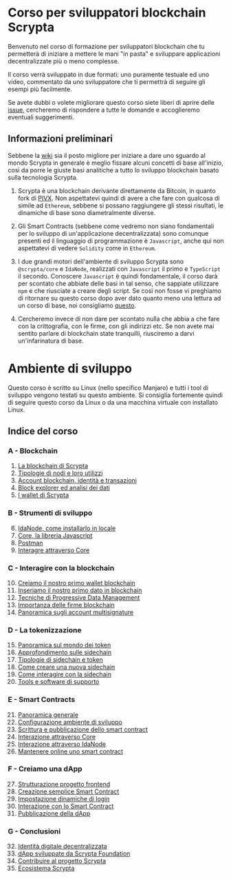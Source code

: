 # Corso per sviluppatori blockchain Scrypta

Benvenuto nel corso di formazione per sviluppatori blockchain che tu permetterà di iniziare a mettere le mani "in pasta" e sviluppare applicazioni decentralizzate più o meno complesse.

Il corso verrà sviluppato in due formati: uno puramente testuale ed uno video, commentato da uno sviluppatore che ti permettrà di seguire gli esempi più facilmente.

Se avete dubbi o volete migliorare questo corso siete liberi di aprire delle [issue](https://github.com/scryptachain/scrypta-development-course/issues), cercheremo di rispondere a tutte le domande e accoglieremo eventuali suggerimenti.

## Informazioni preliminari

Sebbene la [wiki](https://scrypta.wiki) sia il posto migliore per iniziare a dare uno sguardo al mondo Scrypta in generale è meglio fissare alcuni concetti di base all'inizio, così da porre le giuste basi analitiche a tutto lo sviluppo blockchain basato sulla tecnologia Scrypta.

1. Scrypta è una blockchain derivante direttamente da Bitcoin, in quanto fork di [PIVX](https://pivx.org/). Non aspettatevi quindi di avere a che fare con qualcosa di simile ad `Ethereum`, sebbene si possano raggiungere gli stessi risultati, le dinamiche di base sono diametralmente diverse.

2. Gli Smart Contracts (sebbene come vedremo non siano fondamentali per lo sviluppo di un'applicazione decentralizzata) sono comunque presenti ed il linguaggio di programmazione è `Javascript`, anche qui non aspettatevi di vedere `Solidity` come in `Ethereum`.

3. I due grandi motori dell'ambiente di sviluppo Scrypta sono `@scrypta/core` e `IdaNode`, realizzati con `Javascript` il primo e `TypeScript` il secondo. Conoscere `Javascript` è quindi fondamentale, il corso darà per scontato che abbiate delle basi in tal senso, che sappiate utilizzare `npm` e che riusciate a creare degli script. Se così non fosse vi preghiamo di ritornare su questo corso dopo aver dato quanto meno una lettura ad un corso di base, noi consigliamo [questo](https://www.html.it/guide/guida-javascript-di-base/).

4. Cercheremo invece di non dare per scontato nulla che abbia a che fare con la crittografia, con le firme, con gli indirizzi etc. Se non avete mai sentito parlare di blockchain state tranquilli, riusciremo a darvi un'infarinatura di base.

# Ambiente di sviluppo

Questo corso è scritto su Linux (nello specifico Manjaro) e tutti i tool di sviluppo vengono testati su questo ambiente. Si consiglia fortemente quindi di seguire questo corso da Linux o da una macchina virtuale con installato Linux.

## Indice del corso

### A - Blockchain

01. [La blockchain di Scrypta](./A_blockchain/01_come_è_fatta_la_blockchain_di_scrypta.md)
02. [Tipologie di nodi e loro utilizzi](./A_blockchain/02_tipologie_di_nodi_e_loro_utilizzi.md)
03. [Account blockchain, identità e transazioni](./A_blockchain/03_account_blockchain_identità_e_transazioni.md)
04. [Block explorer ed analisi dei dati](./A_blockchain/04_block_explorer_ed_analisi_dei_dati.md)
05. [I wallet di Scrypta](./A_blockchain/05_i_wallet_di_scrypta.md)

### B - Strumenti di sviluppo

06. [IdaNode, come installarlo in locale](./B_strumenti_di_sviluppo/06_idanode_come_installarlo_in_locale.md)
07. [Core, la libreria Javascript](./B_strumenti_di_sviluppo/07_core_la_libreria_javascript.md)
08. [Postman](./B_strumenti_di_sviluppo/08_postman.md)
09. [Interagre attraverso Core](./B_strumenti_di_sviluppo/09_interagire_attraverso_core.md)

### C - Interagire con la blockchain

10. [Creiamo il nostro primo wallet blockchain](./C_interagire_con_la_blockchain/10_creiamo_il_nostro_primo_wallet_blockchain.md)
11. [Inseriamo il nostro primo dato in blockchain](./C_interagire_con_la_blockchain/11_inseriamo_il_nostro_primo_dato_in_blockchain.md)
12. [Tecniche di Progressive Data Management](./C_interagire_con_la_blockchain/12_tecniche_di_progressive_data_management.md)
13. [Importanza delle firme blockchain](./C_interagire_con_la_blockchain/13_importanza_delle_firme_blockchain.md)
14. [Panoramica sugli account multisignature](./C_interagire_con_la_blockchain/14_panoramica_account_multisignature.md)

### D - La tokenizzazione

15. [Panoramica sul mondo dei token](./D_planum_layer_di_tokenizzazione/15_panoramica_sul_mondo_dei_token.md)
16. [Approfondimento sulle sidechain](./D_planum_layer_di_tokenizzazione/16_approfondimento_sulle_sidechain.md)
17. [Tipologie di sidechain e token](./D_planum_layer_di_tokenizzazione/17_tipologie_di_sidechain_e_token.md)
18. [Come creare una nuova sidechain](./D_planum_layer_di_tokenizzazione/18_come_creare_una_nuova_sidechain.md)
19. [Come interagire con la sidechain](./D_planum_layer_di_tokenizzazione/19_come_interagire_con_la_sidechain.md)
20. [Tools e software di supporto](./D_planum_layer_di_tokenizzazione/20_tools_e_software_di_supporto.md)

### E - Smart Contracts

21. [Panoramica generale](./E_smart_contracts/21_panoramica_generale.md)
22. [Configurazione ambiente di sviluppo](./E_smart_contracts/22_configurazione_ambiente_di_sviluppo.md)
23. [Scrittura e pubblicazione dello smart contract](./E_smart_contracts/23_scrittura_e_pubblicazione_dello_smart_contract.md)
24. [Interazione attraverso Core](./E_smart_contracts/24_interazione_attraverso_core.md)
25. [Interazione attraverso IdaNode](./E_smart_contracts/25_interazione_attraverso_idanode.md)
26. [Mantenere online uno smart contract](./E_smart_contracts/26_mantenere_online_uno_smart_contract.md)

### F - Creiamo una dApp

27. [Strutturazione progetto frontend](./F_creiamo_una_dapp/27_strutturazione_progetto_frontend.md)
28. [Creazione semplice Smart Contract](./F_creiamo_una_dapp/28_creazione_semplice_smart_contract.md)
29. [Impostazione dinamiche di login](./F_creiamo_una_dapp/29_impostazione_dinamiche_di_login.md)
30. [Interazione con lo Smart Contract](./F_creiamo_una_dapp/30_interazione_con_lo_smart_contract.md)
31. [Pubblicazione della dApp](./F_creiamo_una_dapp/31_pubblicazione_della_dapp.md)

### G - Conclusioni

32. [Identità digitale decentralizzata](./G_conclusioni/32_identita_digitale_decentralizzata.md)
33. [dApp sviluppate da Scrypta Foundation](./G_conclusioni/33_dapp_sviluppate_da_scrypta_foundation.md)
34. [Contribuire al progetto Scrypta](./G_conclusioni/34_contribuire_al_progetto_scrypta.md)
34. [Ecosistema Scrypta](./G_conclusioni/35_contribuire_al_progetto_scrypta.md)
